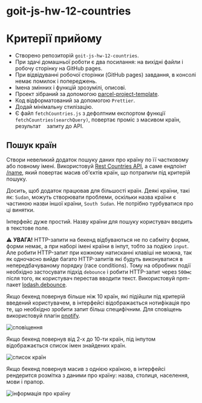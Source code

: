 # goit-js-hw-12-countries

# Критерії прийому

- Створено репозиторій `goit-js-hw-12-countries`.
- При здачі домашньої роботи є два посилання: на вихідні файли і робочу сторінку
  на GitHub pages.
- При відвідуванні робочої сторінки (GitHub pages) завдання, в консолі немає
  помилок і попереджень.
- Імена змінних і функцій зрозумілі, описові.
- Проект зібраний за допомогою
  [parcel-project-template](https://github.com/goitacademy/parcel-project-template).
- Код відформатований за допомогою `Prettier`.
- Додай мінімальну стилізацію.
- Є файл `fetchCountries.js` з дефолтним експортом функції
  `fetchCountries(searchQuery)`, повертає проміс з масивом країн, результат   
  запиту до API.

## Пошук країн

Створи невеликий додаток пошуку даних про країну по її частковому або повному
імені. Використовуй [Rest Countries API](https://restcountries.eu/), а саме
ендпоінт [/name](https://restcountries.eu/#api-endpoints-name), який повертає
масив об'єктів країн, що потрапили під критерій пошуку.

Досить, щоб додаток працював для більшості країн. Деякі країни, такі як:
`Sudan`, можуть створювати проблеми, оскільки назва країни є частиною назви
іншої країни, `South Sudan`. Не потрібно турбуватися про ці винятки.

Інтерфейс дуже простий. Назву країни для пошуку користувач вводить в текстове
поле.

⚠️ **УВАГА!** HTTP-запити на бекенд відбуваються не по сабміту форми, форми
немає, а при наборі імені країни в інпут, тобто за подією `input`. Але робити
HTTP-запит при кожному натисканні клавіші не можна, так як одночасно вийде
багато HTTP-запитів які будуть виконуватися в непередбачуваному порядку (race
conditions). Тому на обробник події необхідно застосувати підхід `debounce` і
робити HTTP-запит через `500мс` після того, як користувач перестав вводити
текст. Використовуй npm-пакет
[lodash.debounce](https://www.npmjs.com/package/lodash.debounce).

Якщо бекенд повернув більше ніж 10 країн, які підійшли під критерій введений
користувачем, в інтерфейсі відображається нотифікація про те, що необхідно
зробити запит більш специфічним. Для сповіщень використовуй плагін
[pnotify](https://github.com/sciactive/pnotify).

![сповіщення](assets/query-prompt.png)

Якщо бекенд повернув від 2-х до 10-ти країн, під інпутом відображається список
імен знайдених країн.

![список країн](assets/country-list.png)

Якщо бекенд повернув масив з однією країною, в інтерфейсі рендерится розмітка з
даними про країну: назва, столиця, населення, мови і прапор.

![інформація про країну](assets/country-info.png)
